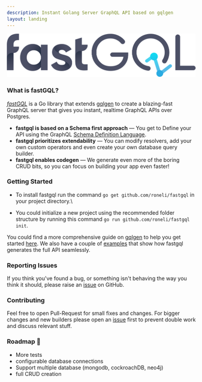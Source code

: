 ```yaml
---
description: Instant Golang Server GraphQL API based on gqlgen
layout: landing
---
```


![fastgql](./logo_dark.svg)

### What is fastGQL?

[_fastGQL_](https://github.com/roneli/fastgql) is a Go library that extends [gqlgen](https://github.com/99designs/gqlgen) to create a blazing-fast GraphQL server that gives you instant, realtime GraphQL APIs over Postgres.

* **fastgql is based on a Schema first approach** — You get to Define your API using the GraphQL [Schema Definition Language](http://graphql.org/learn/schema/).
* **fastgql prioritizes extendability** — You can modify resolvers, add your own custom operators and even create your own database query builder.
* **fastgql enables codegen** — We generate even more of the boring CRUD bits, so you can focus on building your app even faster!

### Getting Started

* To install fastgql run the command `go get github.com/roneli/fastgql` in your project directory.\

* You could initialize a new project using the recommended folder structure by running this command `go run github.com/roneli/fastgql init`.

You could find a more comprehensive guide on [gqlgen](https://github.com/99designs/gqlgen) to help you get started [here](https://gqlgen.com/getting-started/). We also have a couple of [examples](https://github.com/roneli/fastgql/tree/master/example) that show how fastgql generates the full API seamlessly.

### Reporting Issues

If you think you've found a bug, or something isn't behaving the way you think it should, please raise an [issue](https://github.com/roneli/fastgql/issues) on GitHub.

### Contributing

Feel free to open Pull-Request for small fixes and changes. For bigger changes and new builders please open an [issue](https://github.com/roneli/fastgql/issues) first to prevent double work and discuss relevant stuff.

### Roadmap 🚧

* More tests
* configurable database connections
* Support multiple database (mongodb, cockroachDB, neo4j)
* full CRUD creation
